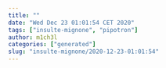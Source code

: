 ```yaml
---
title: ""
date: "Wed Dec 23 01:01:54 CET 2020"
tags: ["insulte-mignone", "pipotron"]
author: m1ch3l
categories: ["generated"]
slug: "insulte-mignone/2020-12-23-01:01:54"
---
```




